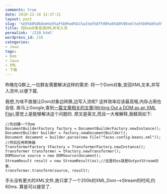 ```yaml
---
comments: true
date: 2010-12-10 12:37:21
layout: post
slug: '%e5%b0%86dom%e5%af%b9%e8%b1%a1%e5%8f%98%e6%88%90xml%e5%b9%b6%e5%86%99%e5%85%a5%e6%b5%81'
title: 将Dom对象变成XML并写入流
permalink: '/210.html'
wordpress_id: 210
categories:
- Java
tags:
- Dom
- Java
- XML
- 下载
---
```


昨晚在Q群上,一位群友需要解决这样的需求:
将一个Dom对象,变回XML文本,并写入流中,以便下载.

我想,为啥不直接让Dom对象边转换,边写入流呢? 这样效率应该最高哦,内存占用也会低.
故马上Google,查到[一篇文章相关的文章(Writing Out a DOM as an XML File)](http://download.oracle.com/javaee/1.4/tutorial/doc/JAXPXSLT4.html),感觉上是能够解决这个问题的.
原文是英文,而且一大堆解释,我精简如下:

    
    
    //先创建一个Dom
    DocumentBuilderFactory factory = DocumentBuilderFactory.newInstance();
    DocumentBuilder builder = factory.newDocumentBuilder();
    Document document = builder.parse(new File("faces-config-beans.xml"));
    //然后应用转换器
    TransformerFactory tFactory = TransformerFactory.newInstance();
    Transformer transformer = tFactory.newTransformer();
    DOMSource source = new DOMSource(document);
    StreamResult result = new StreamResult(os);//这里的os就是OutputStream对象.
    transformer.transform(source, result);
    



手头没有更大的XML文件,故只拿了一个200k的XML,Dom-->Stream的时间,约60ms. 算是可以接受了.
